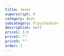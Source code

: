 ```yaml
---
title: Jever
superscript: A
category: Bier
subcategory: Flaschenbier
description: null
price1: 3,0
price2: ""
price3: ""
order: 1
---
```

